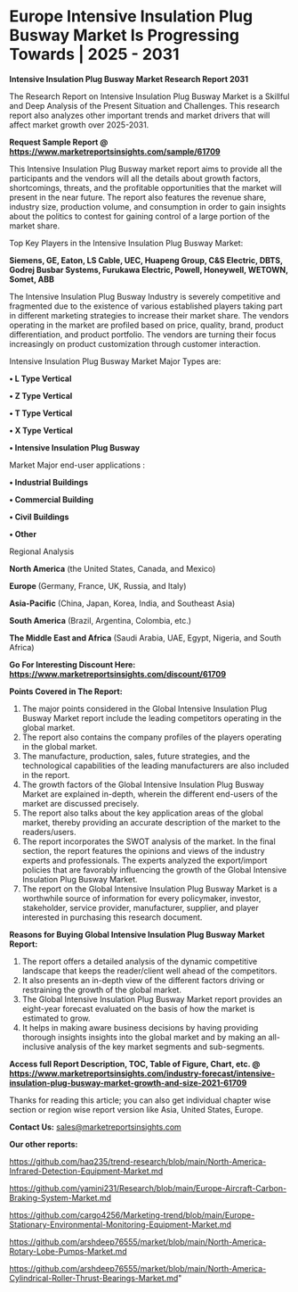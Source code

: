  # Europe Intensive Insulation Plug Busway Market Is Progressing Towards | 2025 - 2031

<strong>Intensive Insulation Plug Busway Market Research Report 2031</strong>

The Research Report on Intensive Insulation Plug Busway Market is a Skillful and Deep Analysis of the Present Situation and Challenges. This research report also analyzes other important trends and market drivers that will affect market growth over 2025-2031.

<strong>Request Sample Report @ <a href=https://www.marketreportsinsights.com/sample/61709>https://www.marketreportsinsights.com/sample/61709</a></strong>

This Intensive Insulation Plug Busway market report aims to provide all the participants and the vendors will all the details about growth factors, shortcomings, threats, and the profitable opportunities that the market will present in the near future. The report also features the revenue share, industry size, production volume, and consumption in order to gain insights about the politics to contest for gaining control of a large portion of the market share.

Top Key Players in the Intensive Insulation Plug Busway Market:

<strong>Siemens, GE, Eaton, LS Cable, UEC, Huapeng Group, C&S Electric, DBTS, Godrej Busbar Systems, Furukawa Electric, Powell, Honeywell, WETOWN, Somet, ABB</strong>

The Intensive Insulation Plug Busway Industry is severely competitive and fragmented due to the existence of various established players taking part in different marketing strategies to increase their market share. The vendors operating in the market are profiled based on price, quality, brand, product differentiation, and product portfolio. The vendors are turning their focus increasingly on product customization through customer interaction.

Intensive Insulation Plug Busway Market Major Types are:

<strong>• L Type Vertical

• Z Type Vertical

• T Type Vertical

• X Type Vertical

• Intensive Insulation Plug Busway</strong>

Market Major end-user applications :

<strong>• Industrial Buildings

• Commercial Building

• Civil Buildings

• Other</strong>

Regional Analysis

</u><strong><b>North America</b></strong> (the United States, Canada, and Mexico)

<strong><b>Europe </b></strong>(Germany, France, UK, Russia, and Italy)

<strong><b>Asia-Pacific</b></strong> (China, Japan, Korea, India, and Southeast Asia)

<strong><b>South America</b></strong> (Brazil, Argentina, Colombia, etc.)

<strong><b>The Middle East and Africa</b></strong> (Saudi Arabia, UAE, Egypt, Nigeria, and South Africa)

<strong>Go For Interesting Discount Here: <a href=https://www.marketreportsinsights.com/discount/61709>https://www.marketreportsinsights.com/discount/61709</a></strong>

<strong>Points Covered in The Report:</strong>
<ol>
  <li>The major points considered in the Global Intensive Insulation Plug Busway Market report include the leading competitors operating in the global market.</li>
  <li>The report also contains the company profiles of the players operating in the global market.</li>
  <li>The manufacture, production, sales, future strategies, and the technological capabilities of the leading manufacturers are also included in the report.</li>
  <li>The growth factors of the Global Intensive Insulation Plug Busway Market are explained in-depth, wherein the different end-users of the market are discussed precisely.</li>
  <li>The report also talks about the key application areas of the global market, thereby providing an accurate description of the market to the readers/users.</li>
  <li>The report incorporates the SWOT analysis of the market. In the final section, the report features the opinions and views of the industry experts and professionals. The experts analyzed the export/import policies that are favorably influencing the growth of the Global Intensive Insulation Plug Busway Market.</li>
  <li>The report on the Global Intensive Insulation Plug Busway Market is a worthwhile source of information for every policymaker, investor, stakeholder, service provider, manufacturer, supplier, and player interested in purchasing this research document.</li>
</ol>
<strong>Reasons for Buying Global Intensive Insulation Plug Busway Market Report:</strong>

<ol>
  <li>The report offers a detailed analysis of the dynamic competitive landscape that keeps the reader/client well ahead of the competitors.</li>
  <li>It also presents an in-depth view of the different factors driving or restraining the growth of the global market.</li>
  <li>The Global Intensive Insulation Plug Busway Market report provides an eight-year forecast evaluated on the basis of how the market is estimated to grow.</li>
  <li>It helps in making aware business decisions by having providing thorough insights insights into the global market and by making an all-inclusive analysis of the key market segments and sub-segments.</li>
</ol>
<strong>Access full Report Description, TOC, Table of Figure, Chart, etc. @ <a href=https://www.marketreportsinsights.com/industry-forecast/intensive-insulation-plug-busway-market-growth-and-size-2021-61709>https://www.marketreportsinsights.com/industry-forecast/intensive-insulation-plug-busway-market-growth-and-size-2021-61709</a></strong>


Thanks for reading this article; you can also get individual chapter wise section or region wise report version like Asia, United States, Europe.

<strong>Contact Us:</strong>
sales@marketreportsinsights.com

<strong>Our other reports:</strong>

<a href=https://github.com/haq235/trend-research/blob/main/North-America-Infrared-Detection-Equipment-Market.md>https://github.com/haq235/trend-research/blob/main/North-America-Infrared-Detection-Equipment-Market.md</a>

<a href=https://github.com/yamini231/Research/blob/main/Europe-Aircraft-Carbon-Braking-System-Market.md>https://github.com/yamini231/Research/blob/main/Europe-Aircraft-Carbon-Braking-System-Market.md</a>

<a href=https://github.com/cargo4256/Marketing-trend/blob/main/Europe-Stationary-Environmental-Monitoring-Equipment-Market.md>https://github.com/cargo4256/Marketing-trend/blob/main/Europe-Stationary-Environmental-Monitoring-Equipment-Market.md</a>

<a href=https://github.com/arshdeep76555/market/blob/main/North-America-Rotary-Lobe-Pumps-Market.md>https://github.com/arshdeep76555/market/blob/main/North-America-Rotary-Lobe-Pumps-Market.md</a>

<a href=https://github.com/arshdeep76555/market/blob/main/North-America-Cylindrical-Roller-Thrust-Bearings-Market.md>https://github.com/arshdeep76555/market/blob/main/North-America-Cylindrical-Roller-Thrust-Bearings-Market.md</a>"
